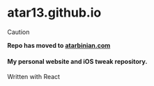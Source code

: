 # atar13.github.io


> [!CAUTION]
> **Repo has moved to [atarbinian.com](https://github.com/atar13/atarbinian.com)**

#### My personal website and iOS tweak repository. 


Written with React